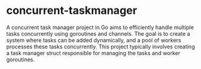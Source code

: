 # concurrent-taskmanager

A concurrent task manager project in Go aims to efficiently handle multiple tasks concurrently using goroutines and channels. The goal is to create a system where tasks can be added dynamically, and a pool of workers processes these tasks concurrently. This project typically involves creating a task manager struct responsible for managing the tasks and worker goroutines.
